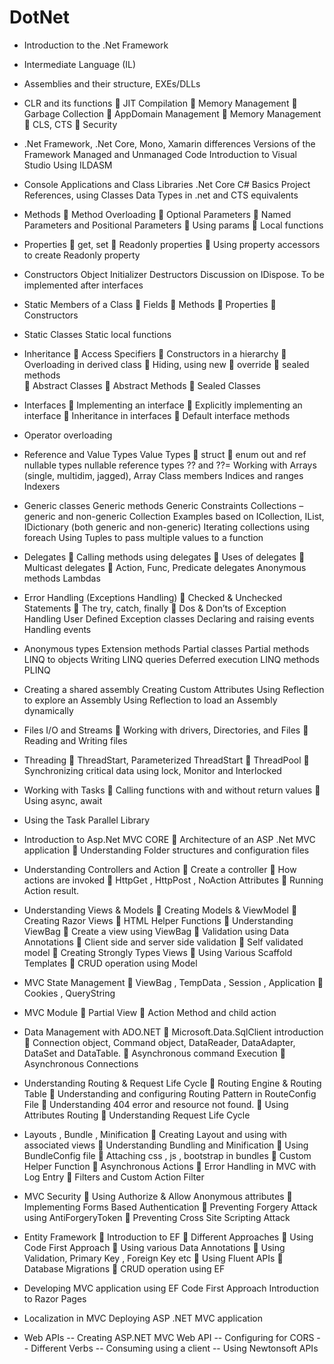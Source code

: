 # DotNet

- Introduction to the .Net Framework
- Intermediate Language (IL)
- Assemblies and their structure, EXEs/DLLs

- CLR and its functions
     JIT Compilation
     Memory Management
     Garbage Collection
     AppDomain Management
     Memory Management
     CLS, CTS
     Security

- .Net Framework, .Net Core, Mono, Xamarin differences 
Versions of the Framework
Managed and Unmanaged Code
Introduction to Visual Studio
Using ILDASM

- Console Applications and Class Libraries .Net Core
C# Basics
Project References, using
Classes
Data Types in .net and CTS equivalents

- Methods
     Method Overloading
     Optional Parameters
     Named Parameters and Positional Parameters
     Using params
     Local functions

- Properties
     get, set
     Readonly properties
     Using property accessors to create Readonly property

- Constructors
Object Initializer
Destructors
Discussion on IDispose. To be implemented after interfaces


- Static Members of a Class
     Fields
     Methods
     Properties
     Constructors

- Static Classes
 Static local functions

- Inheritance 
     Access Specifiers
     Constructors in a hierarchy
     Overloading in derived class
     Hiding, using new
     override
     sealed methods    
     Abstract Classes
     Abstract Methods
     Sealed Classes

- Interfaces
     Implementing an interface
     Explicitly implementing an interface
     Inheritance in interfaces
     Default interface methods
- Operator overloading


- Reference and Value Types
Value Types
     struct
     enum
    out and ref
nullable types
nullable reference types
?? and ??=
Working with Arrays (single, multidim, jagged), Array Class members
Indices and ranges
Indexers

- Generic classes
Generic methods
Generic Constraints
Collections – generic and non-generic
Collection Examples based on ICollection, IList, IDictionary (both generic and non-generic)
Iterating collections using foreach
Using Tuples to pass multiple values to a function

- Delegates
     Calling methods using delegates
     Uses of delegates
     Multicast delegates
     Action, Func, Predicate delegates
Anonymous methods
Lambdas

- Error Handling (Exceptions Handling)
     Checked & Unchecked Statements 
     The try, catch, finally 
     Dos & Don’ts of Exception Handling 
User Defined Exception classes
Declaring and raising events
Handling events

- Anonymous types
Extension methods
Partial classes
Partial methods
LINQ to objects
Writing LINQ queries
Deferred execution
LINQ methods
PLINQ

- Creating a shared assembly
Creating Custom Attributes
Using Reflection to explore an Assembly
Using Reflection to load an Assembly dynamically

- Files I/O and Streams
     Working with drivers, Directories, and Files 
     Reading and Writing files 

- Threading
     ThreadStart, Parameterized ThreadStart
     ThreadPool
     Synchronizing critical data using lock, Monitor and Interlocked

- Working with Tasks
     Calling functions with and without return values
     Using async, await

- Using the Task Parallel Library


- Introduction to Asp.Net MVC CORE
     Architecture of an ASP .Net MVC application 
     Understanding Folder structures and configuration files 

- Understanding Controllers and Action
     Create a controller 
     How actions are invoked 
     HttpGet , HttpPost , NoAction Attributes 
     Running Action result. 

- Understanding Views & Models
     Creating Models & ViewModel 
     Creating Razor Views 
     HTML Helper Functions 
     Understanding ViewBag 
     Create a view using ViewBag 
     Validation using Data Annotations 
     Client side and server side validation 
     Self validated model 
     Creating Strongly Types Views 
     Using Various Scaffold Templates 
     CRUD operation using Model 

- MVC State Management
     ViewBag , TempData , Session , Application 
     Cookies , QueryString 

- MVC Module
     Partial View 
     Action Method and child action 

- Data Management with ADO.NET
     Microsoft.Data.SqlClient introduction
     Connection object, Command object, DataReader, DataAdapter, DataSet and DataTable. 
     Asynchronous command Execution 
     Asynchronous Connections 

- Understanding Routing & Request Life Cycle
     Routing Engine & Routing Table 
     Understanding and configuring Routing Pattern in RouteConfig File 
     Understanding 404 error and resource not found. 
     Using Attributes Routing 
     Understanding Request Life Cycle 

- Layouts , Bundle , Minification
     Creating Layout and using with associated views 
     Understanding Bundling and Minification 
     Using BundleConfig file 
     Attaching css , js , bootstrap in bundles 
     Custom Helper Function 
     Asynchronous Actions 
     Error Handling in MVC with Log Entry 
     Filters and Custom Action Filter 

- MVC Security
     Using Authorize & Allow Anonymous attributes 
     Implementing Forms Based Authentication 
     Preventing Forgery Attack using AntiForgeryToken 
     Preventing Cross Site Scripting Attack 

- Entity Framework
     Introduction to EF 
     Different Approaches 
     Using Code First Approach 
     Using various Data Annotations 
     Using Validation, Primary Key , Foreign Key etc 
     Using Fluent APIs 
     Database Migrations 
     CRUD operation using EF 

- Developing MVC application using EF Code First Approach
Introduction to Razor Pages

- Localization in MVC
Deploying ASP .NET MVC application



- Web APIs
    -- Creating ASP.NET MVC Web API
    --  Configuring for CORS
    -- Different Verbs 
    -- Consuming using a client 
    -- Using Newtonsoft APIs 
